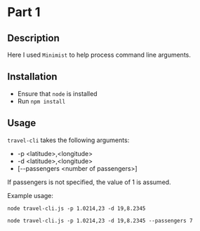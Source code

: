 # Part 1

## Description

Here I used `Minimist` to help process command line arguments.

## Installation

- Ensure that `node` is installed
- Run `npm install`

## Usage

`travel-cli` takes the following arguments:

- -p \<latitude\>,\<longitude\>
- -d \<latitude\>,\<longitude\>
- [--passengers \<number of passengers\>]

If passengers is not specified, the value of 1 is assumed.

Example usage:

```
node travel-cli.js -p 1.0214,23 -d 19,8.2345
```

```
node travel-cli.js -p 1.0214,23 -d 19,8.2345 --passengers 7
```
